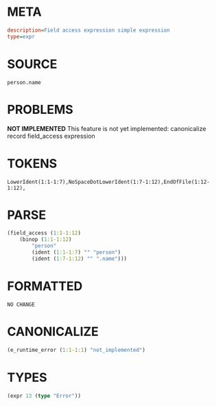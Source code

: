 # META
~~~ini
description=Field access expression simple expression
type=expr
~~~
# SOURCE
~~~roc
person.name
~~~
# PROBLEMS
**NOT IMPLEMENTED**
This feature is not yet implemented: canonicalize record field_access expression

# TOKENS
~~~zig
LowerIdent(1:1-1:7),NoSpaceDotLowerIdent(1:7-1:12),EndOfFile(1:12-1:12),
~~~
# PARSE
~~~clojure
(field_access (1:1-1:12)
	(binop (1:1-1:12)
		"person"
		(ident (1:1-1:7) "" "person")
		(ident (1:7-1:12) "" ".name")))
~~~
# FORMATTED
~~~roc
NO CHANGE
~~~
# CANONICALIZE
~~~clojure
(e_runtime_error (1:1-1:1) "not_implemented")
~~~
# TYPES
~~~clojure
(expr 13 (type "Error"))
~~~